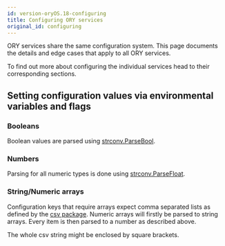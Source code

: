 ```yaml
---
id: version-oryOS.18-configuring
title: Configuring ORY services
original_id: configuring
---
```


ORY services share the same configuration system. This page documents the
details and edge cases that apply to all ORY services.

To find out more about configuring the individual services head to their
corresponding sections.

## Setting configuration values via environmental variables and flags

### Booleans

Boolean values are parsed using
[strconv.ParseBool](https://golang.org/pkg/strconv/#ParseBool).

### Numbers

Parsing for all numeric types is done using
[strconv.ParseFloat](https://golang.org/pkg/strconv/#ParseFloat).

### String/Numeric arrays

Configuration keys that require arrays expect comma separated lists as defined
by the [csv package](https://golang.org/pkg/encoding/csv/). Numeric arrays will
firstly be parsed to string arrays. Every item is then parsed to a number as
described above.

The whole csv string might be enclosed by square brackets.
